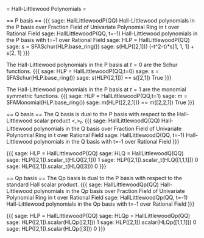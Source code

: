 = Hall-Littlewood Polynomials =

== P basis ==
{{{
sage: HallLittlewoodP(QQ)
Hall-Littlewood polynomials in the P basis over Fraction Field of Univariate Polynomial Ring in t over Rational Field
sage: HallLittlewoodP(QQ, t=-1)
Hall-Littlewood polynomials in the P basis with t=-1 over Rational Field
sage: HLP = HallLittlewoodP(QQ)
sage: s = SFASchur(HLP.base_ring())
sage: s(HLP([2,1]))
(-t^2-t)*s[1, 1, 1] + s[2, 1]
}}}

The Hall-Littlewood polynomials in the P basis at $t = 0$ are the Schur functions.
{{{
sage: HLP = HallLittlewoodP(QQ,t=0)
sage: s = SFASchur(HLP.base_ring())
sage: s(HLP([2,1])) == s([2,1])
True
}}}

The Hall-Littlewood polynomials in the P basis at $t = 1$ are the monomial symmetric functions.
{{{
sage: HLP = HallLittlewoodP(QQ,t=1)
sage: m = SFAMonomial(HLP.base_ring())
sage: m(HLP([2,2,1])) == m([2,2,1])
True
}}}

== Q basis ==
The Q basis is dual to the P basis with respect to the Hall-Littlewood scalar product $<,>_t$.
{{{
sage: HallLittlewoodQ(QQ)
Hall-Littlewood polynomials in the Q basis over Fraction Field of Univariate Polynomial Ring in t over Rational Field
sage: HallLittlewoodQ(QQ, t=-1)
Hall-Littlewood polynomials in the Q basis with t=-1 over Rational Field
}}}

{{{
sage: HLP = HallLittlewoodP(QQ)
sage: HLQ = HallLittlewoodQ(QQ)
sage: HLP([2,1]).scalar_t(HLQ([2,1]))
1
sage: HLP([2,1]).scalar_t(HLQ([1,1,1]))
0
sage: HLP([2,1]).scalar_t(HLQ([3]))
0
}}}

== Qp basis ==
The Qp basis is dual to the P basis with respect to the standard Hall scalar product.
{{{
sage: HallLittlewoodQp(QQ)
Hall-Littlewood polynomials in the Qp basis over Fraction Field of Univariate Polynomial Ring in t over Rational Field
sage: HallLittlewoodQp(QQ, t=-1)
Hall-Littlewood polynomials in the Qp basis with t=-1 over Rational Field
}}}

{{{
sage: HLP = HallLittlewoodP(QQ)
sage: HLQp = HallLittlewoodQp(QQ)
sage: HLP([2,1]).scalar(HLQp([2,1]))
1
sage: HLP([2,1]).scalar(HLQp([1,1,1]))
0
sage: HLP([2,1]).scalar(HLQp([3]))
0
}}}
